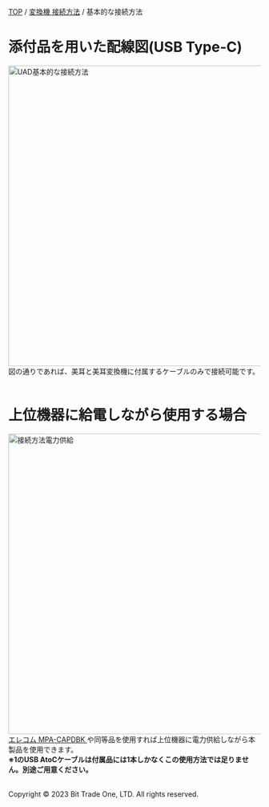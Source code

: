 <head>
<link rel="stylesheet" href="style.css">
</head>

[TOP](index.md) / [変換機 接続方法](05ConverterConnect.md) / 基本的な接続方法

# 添付品を用いた配線図(USB Type-C)
<img src="https://github.com/user-attachments/assets/b0d5bdae-fea8-47ff-a3fa-6f9aa4b43113" alt="UAD基本的な接続方法"  height="600"> <br>
図の通りであれば、美耳と美耳変換機に付属するケーブルのみで接続可能です。<br><br>

# 上位機器に給電しながら使用する場合

<img src="https://github.com/user-attachments/assets/65a9a5ac-82cb-404d-95be-9846e56cbf8f" alt="接続方法電力供給"  height="600"> <br>
<a href="https://www.google.com/search?q=MPA-CAPDBK&oq=MPA-CAPDBK&gs_lcrp=EgZjaHJvbWUyBggAEEUYOTIKCAEQABiABBiiBDIKCAIQABiABBiiBDIHCAMQABjvBdIBBzM1MWowajSoAgCwAgE&sourceid=chrome&ie=UTF-8"
   target="_blank" rel="noopener noreferrer">
  エレコム MPA-CAPDBK
</a>
や同等品を使用すれば上位機器に電力供給しながら本製品を使用できます。  
**※1のUSB AtoCケーブルは付属品には1本しかなくこの使用方法では足りません。別途ご用意ください。**  <br><br>

  <footer>
    <p>Copyright © 2023 Bit Trade One, LTD. All rights reserved.</p>
  </footer>
